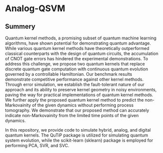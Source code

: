 # Analog-QSVM

## Summery
Quantum kernel methods, a promising subset of quantum machine learning algorithms, have shown potential for demonstrating
quantum advantage. While various quantum kernel methods have theoretically outperformed classical counterparts with the
design of quantum circuits, the accumulation of CNOT gate errors has hindered the experimental demonstrations. To address
this challenge, we propose two quantum kernels that replace discrete quantum gate computation with continuous quantum
evolution governed by a controllable Hamiltonian. Our benchmark results demonstrate competitive performance against other
kernel methods. Through error simulation, we establish the fault-tolerant nature of our approach and its ability to preserve
kernel geometry in noisy environments, paving the way for practical implementations of quantum kernel methods. We further
apply the proposed quantum kernel method to predict the non-Markovainity of the given dynamics without performing process
tomography. We demonstrate that our proposed method can accurately indicate non-Markovainity from the limited time points
of the given dynamics.

In this repository, we provide code to simulate hybrid, analog, and digital quantum kernels. The QuTiP package is utilized 
for simulating quantum system evolution, while the scikit-learn (sklearn) package is employed for performing PCA, SVR, and SVC.
